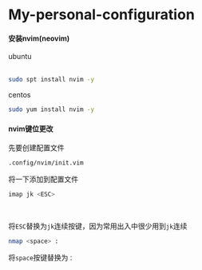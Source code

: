 # My-personal-configuration
#### 安装nvim(neovim)
ubuntu  
</br>

```bash
sudo spt install nvim -y
```

centos 
</br>

```bash
sudo yum install nvim -y
```

#### nvim键位更改

先要创建配置文件
</br>

```bash
.config/nvim/init.vim
```

将一下添加到配置文件</br>

```bash
imap jk <ESC>
```
</br>

将`ESC`替换为`jk`连续按键，因为常用出入中很少用到`jk`连续
</br>

```bash
nmap <space> :
```

将`space`按键替换为`：`
